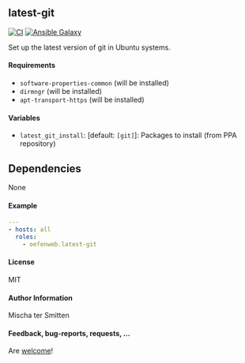 ## latest-git

[![CI](https://github.com/Oefenweb/ansible-latest-git/workflows/CI/badge.svg)](https://github.com/Oefenweb/ansible-latest-git/actions?query=workflow%3ACI)
[![Ansible Galaxy](http://img.shields.io/badge/ansible--galaxy-latest--git-blue.svg)](https://galaxy.ansible.com/Oefenweb/latest_git)

Set up the latest version of git in Ubuntu systems.

#### Requirements

* `software-properties-common` (will be installed)
* `dirmngr` (will be installed)
* `apt-transport-https` (will be installed)

#### Variables

* `latest_git_install`: [default: `[git]`]: Packages to install (from PPA repository)

## Dependencies

None

#### Example

```yaml
---
- hosts: all
  roles:
    - oefenweb.latest-git
```

#### License

MIT

#### Author Information

Mischa ter Smitten

#### Feedback, bug-reports, requests, ...

Are [welcome](https://github.com/Oefenweb/ansible-latest-git/issues)!
